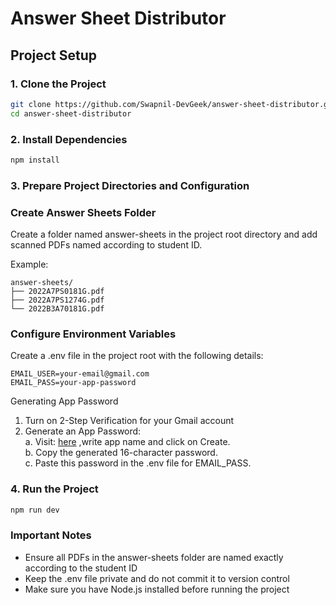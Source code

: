 # Answer Sheet Distributor

## Project Setup

### 1. Clone the Project
```bash
git clone https://github.com/Swapnil-DevGeek/answer-sheet-distributor.git
cd answer-sheet-distributor
```

### 2. Install Dependencies
```bash
npm install
```

### 3. Prepare Project Directories and Configuration
### Create Answer Sheets Folder
Create a folder named answer-sheets in the project root directory and add scanned PDFs named according to student ID.

Example:
```
answer-sheets/
├── 2022A7PS0181G.pdf
├── 2022A7PS1274G.pdf
└── 2022B3A70181G.pdf
```

### Configure Environment Variables
Create a .env file in the project root with the following details:
```
EMAIL_USER=your-email@gmail.com
EMAIL_PASS=your-app-password
```

Generating App Password

1. Turn on 2-Step Verification for your Gmail account
2. Generate an App Password:<br/>
  a. Visit: [here](https://fasturl.in/UvIRrL) ,write app name and click on Create. <br/>
  b. Copy the generated 16-character password. <br/>
  c. Paste this password in the .env file for EMAIL_PASS. <br/>

### 4. Run the Project
``` bash
npm run dev
```

### Important Notes
  - Ensure all PDFs in the answer-sheets folder are named exactly according to the student ID
  - Keep the .env file private and do not commit it to version control
  - Make sure you have Node.js installed before running the project
